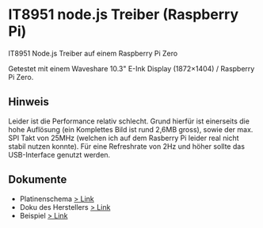 # IT8951 node.js Treiber (Raspberry Pi)
IT8951 Node.js Treiber auf einem Raspberry Pi Zero

Getestet mit einem Waveshare 10.3" E-Ink Display (1872×1404) / Raspberry Pi Zero.

## Hinweis
Leider ist die Performance relativ schlecht. Grund hierfür ist einerseits die hohe Auflösung (ein Komplettes Bild ist rund 2,6MB gross), sowie der max. SPI Takt von 25MHz (welchen ich auf dem Rasberry Pi leider real nicht stabil nutzen konnte). Für eine Refreshrate von 2Hz und höher sollte das USB-Interface genutzt werden.

## Dokumente
* Platinenschema [> Link](https://www.waveshare.com/w/upload/b/be/E-Paper-IT8951-Driver-HAT-B-Schematic.pdf)
* Doku des Herstellers  [> Link](https://www.waveshare.net/w/upload/1/18/IT8951_D_V0.2.4.3_20170728.pdf)
* Beispiel  [> Link](https://www.waveshare.com/w/upload/b/b0/IT8951_I80%2BProgrammingGuide_16bits_20170904_v2.7_common_CXDX.zip)


